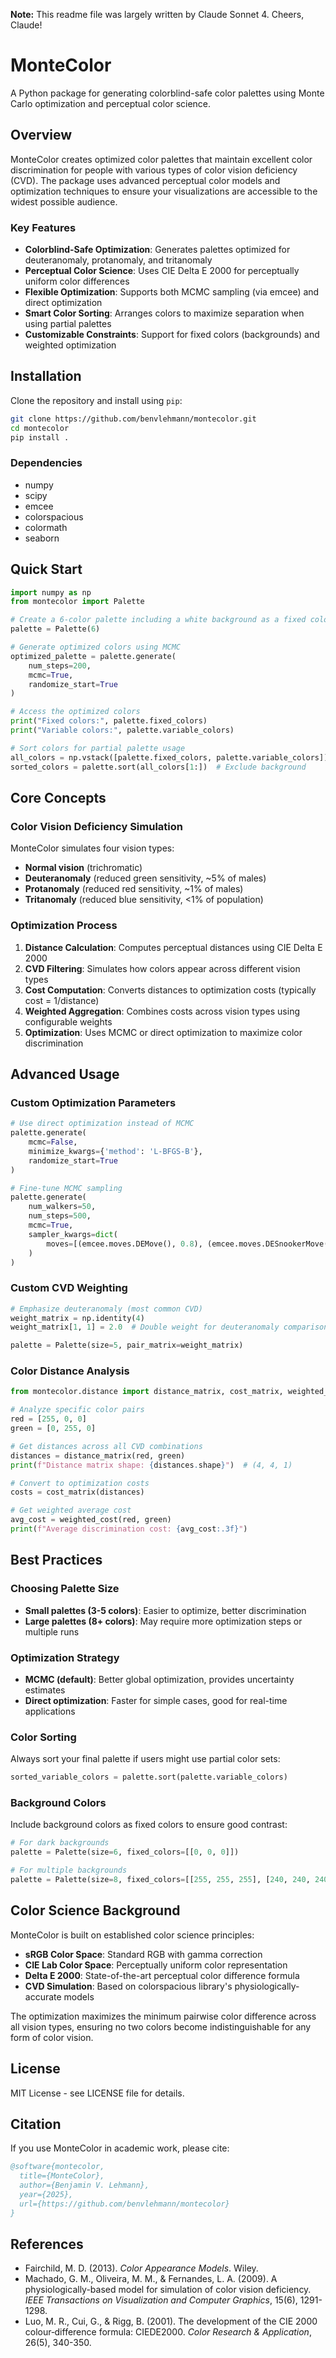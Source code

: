 **Note:** This readme file was largely written by Claude Sonnet 4. Cheers, Claude!

# MonteColor

A Python package for generating colorblind-safe color palettes using Monte Carlo optimization and perceptual color science.

## Overview

MonteColor creates optimized color palettes that maintain excellent color discrimination for people with various types of color vision deficiency (CVD). The package uses advanced perceptual color models and optimization techniques to ensure your visualizations are accessible to the widest possible audience.

### Key Features

- **Colorblind-Safe Optimization**: Generates palettes optimized for deuteranomaly, protanomaly, and tritanomaly
- **Perceptual Color Science**: Uses CIE Delta E 2000 for perceptually uniform color differences  
- **Flexible Optimization**: Supports both MCMC sampling (via emcee) and direct optimization
- **Smart Color Sorting**: Arranges colors to maximize separation when using partial palettes
- **Customizable Constraints**: Support for fixed colors (backgrounds) and weighted optimization

## Installation

Clone the repository and install using `pip`:
```bash
git clone https://github.com/benvlehmann/montecolor.git
cd montecolor
pip install .
```

### Dependencies

- numpy
- scipy
- emcee
- colorspacious
- colormath
- seaborn

## Quick Start

```python
import numpy as np
from montecolor import Palette

# Create a 6-color palette including a white background as a fixed color
palette = Palette(6)

# Generate optimized colors using MCMC
optimized_palette = palette.generate(
    num_steps=200,
    mcmc=True,
    randomize_start=True
)

# Access the optimized colors
print("Fixed colors:", palette.fixed_colors)
print("Variable colors:", palette.variable_colors)

# Sort colors for partial palette usage
all_colors = np.vstack([palette.fixed_colors, palette.variable_colors])
sorted_colors = palette.sort(all_colors[1:])  # Exclude background
```

## Core Concepts

### Color Vision Deficiency Simulation

MonteColor simulates four vision types:
- **Normal vision** (trichromatic)
- **Deuteranomaly** (reduced green sensitivity, ~5% of males)
- **Protanomaly** (reduced red sensitivity, ~1% of males)  
- **Tritanomaly** (reduced blue sensitivity, <1% of population)

### Optimization Process

1. **Distance Calculation**: Computes perceptual distances using CIE Delta E 2000
2. **CVD Filtering**: Simulates how colors appear across different vision types
3. **Cost Computation**: Converts distances to optimization costs (typically cost = 1/distance)
4. **Weighted Aggregation**: Combines costs across vision types using configurable weights
5. **Optimization**: Uses MCMC or direct optimization to maximize color discrimination


## Advanced Usage

### Custom Optimization Parameters

```python
# Use direct optimization instead of MCMC
palette.generate(
    mcmc=False,
    minimize_kwargs={'method': 'L-BFGS-B'},
    randomize_start=True
)

# Fine-tune MCMC sampling
palette.generate(
    num_walkers=50,
    num_steps=500, 
    mcmc=True,
    sampler_kwargs=dict(
        moves=[(emcee.moves.DEMove(), 0.8), (emcee.moves.DESnookerMove(), 0.2)]
    )
)
```

### Custom CVD Weighting

```python
# Emphasize deuteranomaly (most common CVD)
weight_matrix = np.identity(4)
weight_matrix[1, 1] = 2.0  # Double weight for deuteranomaly comparisons

palette = Palette(size=5, pair_matrix=weight_matrix)
```

### Color Distance Analysis

```python
from montecolor.distance import distance_matrix, cost_matrix, weighted_cost

# Analyze specific color pairs
red = [255, 0, 0]
green = [0, 255, 0]

# Get distances across all CVD combinations
distances = distance_matrix(red, green)
print(f"Distance matrix shape: {distances.shape}")  # (4, 4, 1)

# Convert to optimization costs
costs = cost_matrix(distances)

# Get weighted average cost
avg_cost = weighted_cost(red, green)
print(f"Average discrimination cost: {avg_cost:.3f}")
```

## Best Practices

### Choosing Palette Size
- **Small palettes (3-5 colors)**: Easier to optimize, better discrimination
- **Large palettes (8+ colors)**: May require more optimization steps or multiple runs

### Optimization Strategy
- **MCMC (default)**: Better global optimization, provides uncertainty estimates
- **Direct optimization**: Faster for simple cases, good for real-time applications

### Color Sorting
Always sort your final palette if users might use partial color sets:

```python
sorted_variable_colors = palette.sort(palette.variable_colors)
```

### Background Colors
Include background colors as fixed colors to ensure good contrast:

```python
# For dark backgrounds
palette = Palette(size=6, fixed_colors=[[0, 0, 0]])

# For multiple backgrounds  
palette = Palette(size=8, fixed_colors=[[255, 255, 255], [240, 240, 240]])
```

## Color Science Background

MonteColor is built on established color science principles:

- **sRGB Color Space**: Standard RGB with gamma correction
- **CIE Lab Color Space**: Perceptually uniform color representation
- **Delta E 2000**: State-of-the-art perceptual color difference formula
- **CVD Simulation**: Based on colorspacious library's physiologically-accurate models

The optimization maximizes the minimum pairwise color difference across all vision types, ensuring no two colors become indistinguishable for any form of color vision.

## License

MIT License - see LICENSE file for details.

## Citation

If you use MonteColor in academic work, please cite:

```bibtex
@software{montecolor,
  title={MonteColor},
  author={Benjamin V. Lehmann},
  year={2025},
  url={https://github.com/benvlehmann/montecolor}
}
```

## References

- Fairchild, M. D. (2013). *Color Appearance Models*. Wiley.
- Machado, G. M., Oliveira, M. M., & Fernandes, L. A. (2009). A physiologically-based model for simulation of color vision deficiency. *IEEE Transactions on Visualization and Computer Graphics*, 15(6), 1291-1298.
- Luo, M. R., Cui, G., & Rigg, B. (2001). The development of the CIE 2000 colour‐difference formula: CIEDE2000. *Color Research & Application*, 26(5), 340-350.
